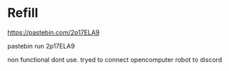 # Refill

https://pastebin.com/2p17ELA9

pastebin run 2p17ELA9

non functional dont use. tryed to connect opencomputer robot to discord 
